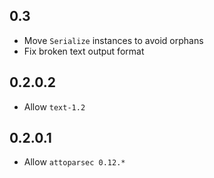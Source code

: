 0.3
---

- Move `Serialize` instances to avoid orphans
- Fix broken text output format

0.2.0.2
-------

- Allow `text-1.2`

0.2.0.1
-------

  - Allow `attoparsec 0.12.*`
